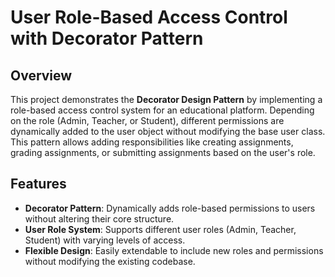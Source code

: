 # User Role-Based Access Control with Decorator Pattern

## Overview

This project demonstrates the **Decorator Design Pattern** by implementing a role-based access control system for an educational platform. Depending on the role (Admin, Teacher, or Student), different permissions are dynamically added to the user object without modifying the base user class. This pattern allows adding responsibilities like creating assignments, grading assignments, or submitting assignments based on the user's role.

## Features

- **Decorator Pattern**: Dynamically adds role-based permissions to users without altering their core structure.
- **User Role System**: Supports different user roles (Admin, Teacher, Student) with varying levels of access.
- **Flexible Design**: Easily extendable to include new roles and permissions without modifying the existing codebase.


